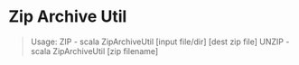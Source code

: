 Zip Archive Util
================

>Usage: 
>ZIP   - scala ZipArchiveUtil \[input file/dir\] \[dest zip file\]
>UNZIP - scala ZipArchiveUtil \[zip filename\]

